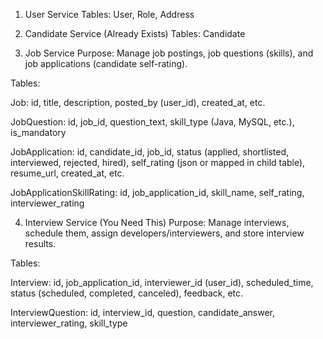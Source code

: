 1. User Service 
Tables: User, Role, Address

2. Candidate Service (Already Exists)
Tables: Candidate

3. Job Service
Purpose: Manage job postings, job questions (skills), and job applications (candidate self-rating).

Tables:

Job: id, title, description, posted_by (user_id), created_at, etc.

JobQuestion: id, job_id, question_text, skill_type (Java, MySQL, etc.), is_mandatory

JobApplication: id, candidate_id, job_id, status (applied, shortlisted, interviewed, rejected, hired), self_rating (json or mapped in child table), resume_url, created_at, etc.

JobApplicationSkillRating: id, job_application_id, skill_name, self_rating, interviewer_rating

4. Interview Service (You Need This)
Purpose: Manage interviews, schedule them, assign developers/interviewers, and store interview results.

Tables:

Interview: id, job_application_id, interviewer_id (user_id), scheduled_time, status (scheduled, completed, canceled), feedback, etc.

InterviewQuestion: id, interview_id, question, candidate_answer, interviewer_rating, skill_type
